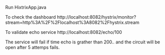 Run HixtrixApp.java

To check the dashboard http://localhost:8082/hystrix/monitor?stream=http%3A%2F%2Flocalhost%3A8082%2Fhystrix.stream

To validate echo service
http://localhost:8082/echo/100

The service will fail if time echo is grather than 200.. and the circuit will be open after 5 attemps fails.
